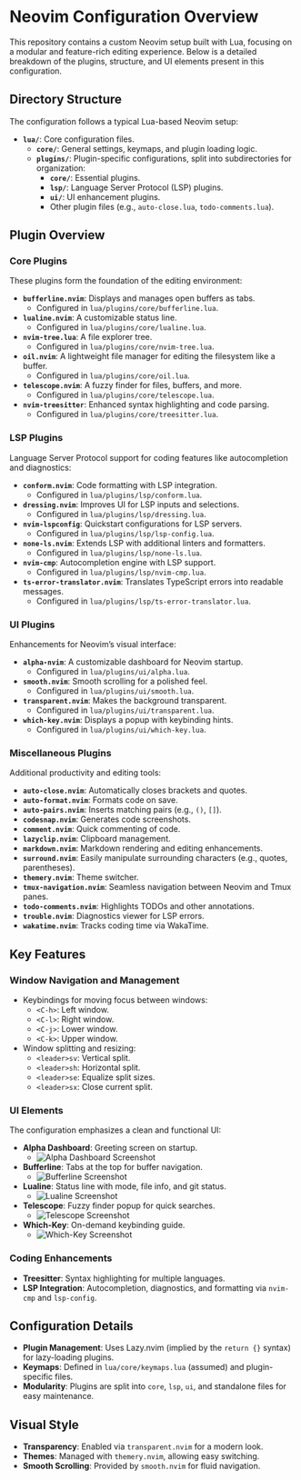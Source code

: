 # Neovim Configuration Overview

This repository contains a custom Neovim setup built with Lua, focusing on a modular and feature-rich editing experience. Below is a detailed breakdown of the plugins, structure, and UI elements present in this configuration.

## Directory Structure

The configuration follows a typical Lua-based Neovim setup:

- **`lua/`**: Core configuration files.
  - **`core/`**: General settings, keymaps, and plugin loading logic.
  - **`plugins/`**: Plugin-specific configurations, split into subdirectories for organization:
    - **`core/`**: Essential plugins.
    - **`lsp/`**: Language Server Protocol (LSP) plugins.
    - **`ui/`**: UI enhancement plugins.
    - Other plugin files (e.g., `auto-close.lua`, `todo-comments.lua`).

## Plugin Overview

### Core Plugins

These plugins form the foundation of the editing environment:

- **`bufferline.nvim`**: Displays and manages open buffers as tabs.
  - Configured in `lua/plugins/core/bufferline.lua`.
- **`lualine.nvim`**: A customizable status line.
  - Configured in `lua/plugins/core/lualine.lua`.
- **`nvim-tree.lua`**: A file explorer tree.
  - Configured in `lua/plugins/core/nvim-tree.lua`.
- **`oil.nvim`**: A lightweight file manager for editing the filesystem like a buffer.
  - Configured in `lua/plugins/core/oil.lua`.
- **`telescope.nvim`**: A fuzzy finder for files, buffers, and more.
  - Configured in `lua/plugins/core/telescope.lua`.
- **`nvim-treesitter`**: Enhanced syntax highlighting and code parsing.
  - Configured in `lua/plugins/core/treesitter.lua`.

### LSP Plugins

Language Server Protocol support for coding features like autocompletion and diagnostics:

- **`conform.nvim`**: Code formatting with LSP integration.
  - Configured in `lua/plugins/lsp/conform.lua`.
- **`dressing.nvim`**: Improves UI for LSP inputs and selections.
  - Configured in `lua/plugins/lsp/dressing.lua`.
- **`nvim-lspconfig`**: Quickstart configurations for LSP servers.
  - Configured in `lua/plugins/lsp/lsp-config.lua`.
- **`none-ls.nvim`**: Extends LSP with additional linters and formatters.
  - Configured in `lua/plugins/lsp/none-ls.lua`.
- **`nvim-cmp`**: Autocompletion engine with LSP support.
  - Configured in `lua/plugins/lsp/nvim-cmp.lua`.
- **`ts-error-translator.nvim`**: Translates TypeScript errors into readable messages.
  - Configured in `lua/plugins/lsp/ts-error-translator.lua`.

### UI Plugins

Enhancements for Neovim’s visual interface:

- **`alpha-nvim`**: A customizable dashboard for Neovim startup.
  - Configured in `lua/plugins/ui/alpha.lua`.
- **`smooth.nvim`**: Smooth scrolling for a polished feel.
  - Configured in `lua/plugins/ui/smooth.lua`.
- **`transparent.nvim`**: Makes the background transparent.
  - Configured in `lua/plugins/ui/transparent.lua`.
- **`which-key.nvim`**: Displays a popup with keybinding hints.
  - Configured in `lua/plugins/ui/which-key.lua`.

### Miscellaneous Plugins

Additional productivity and editing tools:

- **`auto-close.nvim`**: Automatically closes brackets and quotes.
- **`auto-format.nvim`**: Formats code on save.
- **`auto-pairs.nvim`**: Inserts matching pairs (e.g., `()`, `[]`).
- **`codesnap.nvim`**: Generates code screenshots.
- **`comment.nvim`**: Quick commenting of code.
- **`lazyclip.nvim`**: Clipboard management.
- **`markdown.nvim`**: Markdown rendering and editing enhancements.
- **`surround.nvim`**: Easily manipulate surrounding characters (e.g., quotes, parentheses).
- **`themery.nvim`**: Theme switcher.
- **`tmux-navigation.nvim`**: Seamless navigation between Neovim and Tmux panes.
- **`todo-comments.nvim`**: Highlights TODOs and other annotations.
- **`trouble.nvim`**: Diagnostics viewer for LSP errors.
- **`wakatime.nvim`**: Tracks coding time via WakaTime.

## Key Features

### Window Navigation and Management

- Keybindings for moving focus between windows:
  - `<C-h>`: Left window.
  - `<C-l>`: Right window.
  - `<C-j>`: Lower window.
  - `<C-k>`: Upper window.
- Window splitting and resizing:
  - `<leader>sv`: Vertical split.
  - `<leader>sh`: Horizontal split.
  - `<leader>se`: Equalize split sizes.
  - `<leader>sx`: Close current split.

### UI Elements

The configuration emphasizes a clean and functional UI:

- **Alpha Dashboard**: Greeting screen on startup.
  - ![Alpha Dashboard Screenshot](https://ibb.co/qFxgFbPT)
- **Bufferline**: Tabs at the top for buffer navigation.
  - ![Bufferline Screenshot](https://ibb.co/gFHb3gnW)
- **Lualine**: Status line with mode, file info, and git status.
  - ![Lualine Screenshot](https://ibb.co/gMmG6gb6)
- **Telescope**: Fuzzy finder popup for quick searches.
  - ![Telescope Screenshot](https://ibb.co/V0c3ChHk)
- **Which-Key**: On-demand keybinding guide.
  - ![Which-Key Screenshot](https://ibb.co/Xk6w6ZB6)

### Coding Enhancements

- **Treesitter**: Syntax highlighting for multiple languages.
- **LSP Integration**: Autocompletion, diagnostics, and formatting via `nvim-cmp` and `lsp-config`.

## Configuration Details

- **Plugin Management**: Uses Lazy.nvim (implied by the `return {}` syntax) for lazy-loading plugins.
- **Keymaps**: Defined in `lua/core/keymaps.lua` (assumed) and plugin-specific files.
- **Modularity**: Plugins are split into `core`, `lsp`, `ui`, and standalone files for easy maintenance.

## Visual Style

- **Transparency**: Enabled via `transparent.nvim` for a modern look.
- **Themes**: Managed with `themery.nvim`, allowing easy switching.
- **Smooth Scrolling**: Provided by `smooth.nvim` for fluid navigation.
